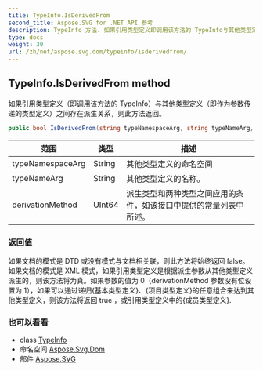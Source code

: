 ```yaml
---
title: TypeInfo.IsDerivedFrom
second_title: Aspose.SVG for .NET API 参考
description: TypeInfo 方法. 如果引用类型定义即调用该方法的 TypeInfo与其他类型定义即作为参数传递的类型定义之间存在派生关系则此方法返回
type: docs
weight: 30
url: /zh/net/aspose.svg.dom/typeinfo/isderivedfrom/
---
```

## TypeInfo.IsDerivedFrom method

如果引用类型定义（即调用该方法的 TypeInfo）与其他类型定义（即作为参数传递的类型定义）之间存在派生关系，则此方法返回。

```csharp
public bool IsDerivedFrom(string typeNamespaceArg, string typeNameArg, ulong derivationMethod)
```

| 范围 | 类型 | 描述 |
| --- | --- | --- |
| typeNamespaceArg | String | 其他类型定义的命名空间 |
| typeNameArg | String | 其他类型定义的名称。 |
| derivationMethod | UInt64 | 派生类型和两种类型之间应用的条件，如该接口中提供的常量列表中所述。 |

### 返回值

如果文档的模式是 DTD 或没有模式与文档相关联，则此方法将始终返回 false。如果文档的模式是 XML 模式，如果引用类型定义是根据派生参数从其他类型定义派生的，则该方法将为真。如果参数的值为 0（derivationMethod 参数没有位设置为 1），如果可以通过递归{基本类型定义}、{项目类型定义}的任意组合来达到其他类型定义，则该方法将返回 true ，或引用类型定义中的{成员类型定义}.

### 也可以看看

* class [TypeInfo](../)
* 命名空间 [Aspose.Svg.Dom](../../typeinfo/)
* 部件 [Aspose.SVG](../../../)


